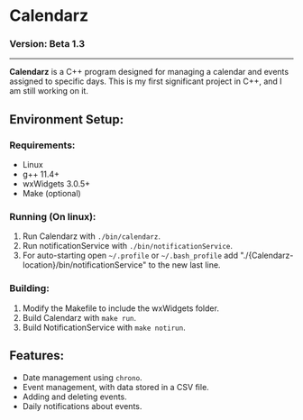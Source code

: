 # Calendarz  
### Version: Beta 1.3

---

**Calendarz** is a C++ program designed for managing a calendar and events assigned to specific days. This is my first significant project in C++, and I am still working on it.

## Environment Setup:

### Requirements:
- Linux
- g++ 11.4+  
- wxWidgets 3.0.5+  
- Make (optional)

### Running (On linux):
1. Run Calendarz with `./bin/calendarz`.
2. Run notificationService with `./bin/notificationService`.
3. For auto-starting open `~/.profile` or `~/.bash_profile` add "./{Calendarz-location}/bin/notificationService" to the new last line.

### Building:
1. Modify the Makefile to include the wxWidgets folder.
2. Build Calendarz with `make run`.
3. Build NotificationService with `make notirun`.

## Features:
- Date management using `chrono`.
- Event management, with data stored in a CSV file.
- Adding and deleting events.
- Daily notifications about events.
